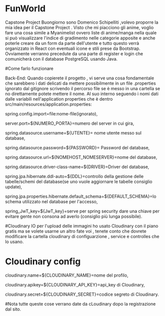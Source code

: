 # FunWorld
Capstone Project
Buongiorno sono Domenico Schipelliti ,volevo proporre la mia idea per il Capstone Project . Visto che mi piacciono gli anime, voglio fare una cosa simile a Myanimelist ovvero liste di anime/manga  nella quale si può visualizzare l'indice di gradimento nelle categorie apposite e anche poterle creare da un form da parte dell'utente e tutto questo verrà organizzato in React con eventuali icone e stili prese da Bootstrap. Ovviamente verranno precedute da una parte di register e login che comunicherà con il database PostgreSQL usando Java.

#Come farlo funzionare

Back-End:
Quando copierete il progetto , vi serve una cosa fondamentale che sarebbero i dati delicati da mettere possibilmente in un file .properties ignorato dal gitignore scrivendo il percorso file se è messo in una cartella se no direttamente potete mettere il nome. Al suo interno seguendo i nomi dati dalle variabili nell'application properties che è dentro src/main/resources/application.properties:

spring.config.import=file:nome-file(ignorato),

server.port=${NUMERO_PORTA}=numero del server in cui gira,

spring.datasource.username=${UTENTE}= nome utente messo sul database, 

spring.datasource.password=${PASSWORD}= Password del database,

spring.datasource.url=${NOMEHOST_NOMESERVER}=nome del database,

spring.datasource.driver-class-name=${DRIVER}=Driver del database,

spring.jpa.hibernate.ddl-auto=${DDL}=controllo della gestione delle tabelle/schemi del database(se uno vuole aggiornare le tabelle consiglio update),

spring.jpa.properties.hibernate.default_schema=${DEFAULT_SCHEMA}=lo schema utilizzato nel database per l'accesso,

spring_JwT_key=${JwT_key}=serve per spring security dare una chiave per evitare gente non consona ad averlo (consiglio più lunga possibile).

#Cloudinary
IO per l'upload delle immagini ho usato Cloudinary con il piano gratis ma se volete usarne un altro fate voi , tenete conto che dovrete modificare la cartella cloudinary di configuarzione , service e controlles che lo usano.
# Cloudinary config
cloudinary.name=${CLOUDINARY_NAME}=nome del profilo, 

cloudinary.apikey=${CLOUDINARY_API_KEY}=api_key di Cloudinary,

cloudinary.secret=${CLOUDINARY_SECRET}=codice segreto di Cloudinary.

#Nota tutte queste cose verrano date da cLoudinary dopo la registrazione dal sito.










